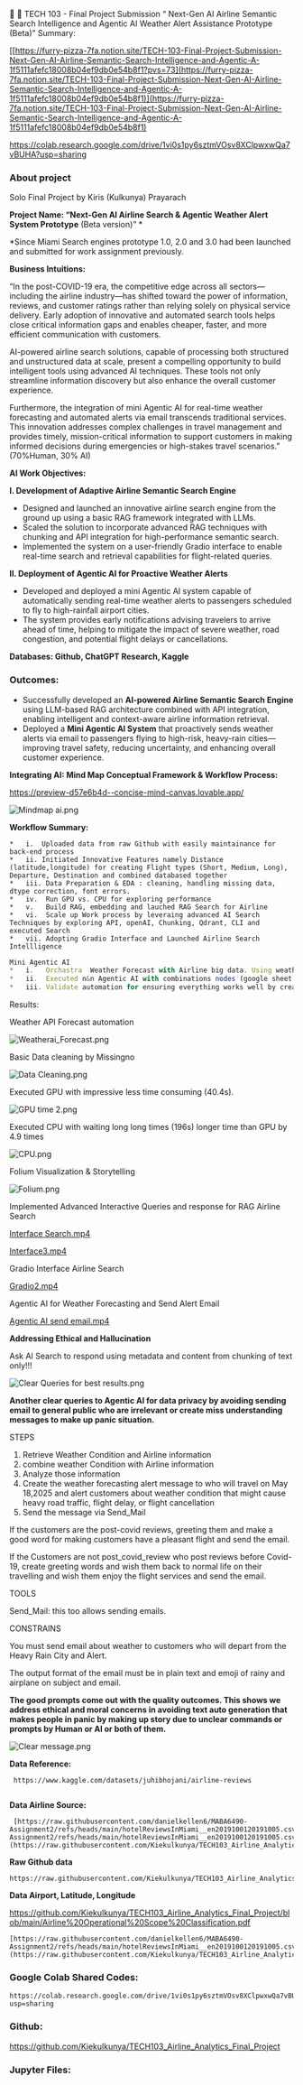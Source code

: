 🛫 🤖 TECH 103 - Final Project Submission “ Next-Gen AI Airline Semantic Search Intelligence and Agentic AI Weather Alert Assistance Prototype (Beta)”
Summary:

[[https://furry-pizza-7fa.notion.site/TECH-103-Final-Project-Submission-Next-Gen-AI-Airline-Semantic-Search-Intelligence-and-Agentic-A-1f5111afefc18008b04ef9db0e54b8f1?pvs=73](https://furry-pizza-7fa.notion.site/TECH-103-Final-Project-Submission-Next-Gen-AI-Airline-Semantic-Search-Intelligence-and-Agentic-A-1f5111afefc18008b04ef9db0e54b8f1)](https://furry-pizza-7fa.notion.site/TECH-103-Final-Project-Submission-Next-Gen-AI-Airline-Semantic-Search-Intelligence-and-Agentic-A-1f5111afefc18008b04ef9db0e54b8f1)

https://colab.research.google.com/drive/1vi0s1py6sztmVOsv8XClpwxwQa7vBUHA?usp=sharing

### About project

Solo Final Project by Kiris (Kulkunya) Prayarach

**Project Name: “Next-Gen AI Airline Search & Agentic Weather Alert System Prototype** (Beta version)” *

*Since Miami Search engines prototype 1.0, 2.0 and 3.0 had been launched and submitted for work assignment previously.   

**Business Intuitions:**

“In the post-COVID-19 era, the competitive edge across all sectors—including the airline industry—has shifted toward the power of information, reviews, and customer ratings rather than relying solely on physical service delivery. Early adoption of innovative and automated search tools helps close critical information gaps and enables cheaper, faster, and more efficient communication with customers.

AI-powered airline search solutions, capable of processing both structured and unstructured data at scale, present a compelling opportunity to build intelligent tools using advanced AI techniques. These tools not only streamline information discovery but also enhance the overall customer experience.

Furthermore, the integration of mini Agentic AI for real-time weather forecasting and automated alerts via email transcends traditional services. This innovation addresses complex challenges in travel management and provides timely, mission-critical information to support customers in making informed decisions during emergencies or high-stakes travel scenarios.” (70%Human, 30% AI) 

**AI Work Objectives:** 

**I. Development of Adaptive Airline Semantic Search Engine**

- Designed and launched an innovative airline search engine from the ground up using a basic RAG framework integrated with LLMs.
- Scaled the solution to incorporate advanced RAG techniques with chunking and API integration for high-performance semantic search.
- Implemented the system on a user-friendly Gradio interface to enable real-time search and retrieval capabilities for flight-related queries.

**II. Deployment of Agentic AI for Proactive Weather Alerts**

- Developed and deployed a mini Agentic AI system capable of automatically sending real-time weather alerts to passengers scheduled to fly to high-rainfall airport cities.
- The system provides early notifications advising travelers to arrive ahead of time, helping to mitigate the impact of severe weather, road congestion, and potential flight delays or cancellations.

**Databases: Github, ChatGPT Research, Kaggle**

### **Outcomes:**

- Successfully developed an **AI-powered Airline Semantic Search Engine** using LLM-based RAG architecture combined with API integration, enabling intelligent and context-aware airline information retrieval.
- Deployed a **Mini Agentic AI System** that proactively sends weather alerts via email to passengers flying to high-risk, heavy-rain cities—improving travel safety, reducing uncertainty, and enhancing overall customer experience.

**Integrating AI: Mind Map Conceptual Framework & Workflow Process:**

https://preview-d57e6b4d--concise-mind-canvas.lovable.app/

![Mindmap ai.png](attachment:b5bba3cc-b901-4986-a358-ecbda91bb277:Mindmap_ai.png)

**Workflow Summary:** 

```
*   i.  Uploaded data from raw Github with easily maintainance for back-end process 
*   ii. Initiated Innovative Features namely Distance (latitude,longitude) for creating Flight types (Short, Medium, Long), Departure, Destination and combined databased together
*   iii. Data Preparation & EDA : cleaning, handling missing data, dtype correction, font errors. 
*   iv.  Run GPU vs. CPU for exploring performance 
*   v.   Build RAG, embedding and lauched RAG Search for Airline
*   vi.  Scale up Work process by leveraing advanced AI Search Techniques by exploring API, openAI, Chunking, Qdrant, CLI and executed Search 
*   vii. Adopting Gradio Interface and Launched Airline Search Intellligence

```

```jsx
Mini Agentic AI
*   i.   Orchastra  Weather Forecast with Airline big data. Using weather ai for automation and efficiency to predict weather condition by assigning heavy rain, sunny, or cloudly, or strom obtained from weather forecast API
*   ii.  Executed n&n Agentic AI with combinations nodes (google sheet, IF, Filter, AI Agent, openai, Gmail)
*   iii. Validate automation for ensuring everything works well by creating google sheet to check how many emails sent out to customers and correctly

```

Results: 

Weather API Forecast automation 

![Weatherai_Forecast.png](attachment:272f4409-8dab-4361-8192-c95ffd5016a9:Weatherai_Forecast.png)

Basic Data cleaning by Missingno

![Data Cleaning.png](attachment:a8941b4f-5538-4383-8a79-21b060d38d58:Data_Cleaning.png)

Executed GPU with impressive less time consuming (40.4s). 

![GPU time 2.png](attachment:d4a66710-a4e2-44cd-9da2-59fd61ad727a:GPU_time_2.png)

Executed CPU with waiting long long times (196s)  longer time than GPU by 4.9 times

![CPU.png](attachment:c9d0cd4d-116b-4874-a4e5-cd3f2623e50c:CPU.png)

Folium Visualization & Storytelling

![Folium.png](attachment:f378c6e2-5179-40ad-b042-e4652b9d87b1:Folium.png)

Implemented Advanced Interactive Queries and response for RAG Airline Search

[Interface Search.mp4](attachment:681eefd3-2ad7-4a67-af57-001b169bca8e:Interface_Search.mp4)

[Interface3.mp4](attachment:2ea689e4-0ae9-4021-9f02-c8bbcd85df99:Interface3.mp4)

 Gradio Interface Airline Search

[Gradio2.mp4](attachment:3390cdc3-5614-420e-9c2e-e4644a515958:Gradio2.mp4)

Agentic AI for Weather Forecasting and Send Alert Email

[Agentic AI send email.mp4](attachment:7b52739e-8186-4e23-9a8d-bfc918463e2a:Agentic_AI_send_email.mp4)

**Addressing Ethical and Hallucination**

Ask AI Search to respond using metadata and content from chunking of text only!!!

![Clear Queries for best results.png](attachment:956f3ab9-07db-4f1e-9106-1c384856fc3b:Clear_Queries_for_best_results.png)

**Another clear queries to Agentic AI for data privacy by avoiding sending email to general public who are irrelevant or create miss understanding messages to make up panic situation.**

STEPS

1. Retrieve Weather Condition and Airline information
2. combine weather Condition with Airline information
3. Analyze those information
4. Create the weather forecasting alert message to who will travel on May 18,2025 and alert customers about weather condition that might cause heavy road traffic, flight delay, or flight cancellation
5. Send the message via Send_Mail

If the customers are the post-covid reviews, greeting them and make a good word for making customers have a pleasant flight and send the email.

If the Customers are not post_covid_review who post reviews before Covid-19, create greeting words and wish them back to normal life on their travelling and wish them enjoy the flight services and send the email.

TOOLS

Send_Mail: this too allows sending emails.

CONSTRAINS

You must send email about weather to customers who will depart from the Heavy Rain City and Alert.

The output format of the email must be in plain text and emoji of rainy and airplane on subject and email.

**The good prompts come out with the quality outcomes. This shows we address ethical and moral concerns in avoiding text auto generation that makes people in panic by making up story due to unclear commands or prompts by Human or AI or both of them.**

![Clear message.png](attachment:b3084186-6e45-4c4c-8dbb-f4ea2b615bff:Clear_message.png)

**Data Reference:**

```
 https://www.kaggle.com/datasets/juhibhojani/airline-reviews
 
```

 **Data Airline Source:**

```
 [https://raw.githubusercontent.com/danielkellen6/MABA6490-Assignment2/refs/heads/main/hotelReviewsInMiami__en2019100120191005.csvhttps://raw.githubusercontent.com/danielkellen6/MABA6490-Assignment2/refs/heads/main/hotelReviewsInMiami__en2019100120191005.csv](https://raw.githubusercontent.com/Kiekulkunya/TECH103_Airline_Analytics_Final_Project/main/Airline%20Operational%20Scope%20Classification.pdf)
```

**Raw Github data**

```
https://raw.githubusercontent.com/Kiekulkunya/TECH103_Airline_Analytics_Final_Project/refs/heads/main/Airline_review.csv
```

**Data Airport, Latitude, Longitude**

https://github.com/Kiekulkunya/TECH103_Airline_Analytics_Final_Project/blob/main/Airline%20Operational%20Scope%20Classification.pdf

```
[https://raw.githubusercontent.com/danielkellen6/MABA6490-Assignment2/refs/heads/main/hotelReviewsInMiami__en2019100120191005.csv](https://raw.githubusercontent.com/Kiekulkunya/TECH103_Airline_Analytics_Final_Project/main/Airline%20Operational%20Scope%20Classification.pdf)
```

### Google Colab Shared Codes:

```
https://colab.research.google.com/drive/1vi0s1py6sztmVOsv8XClpwxwQa7vBUHA?usp=sharing
```

### Github:

https://github.com/Kiekulkunya/TECH103_Airline_Analytics_Final_Project

### Jupyter Files:
